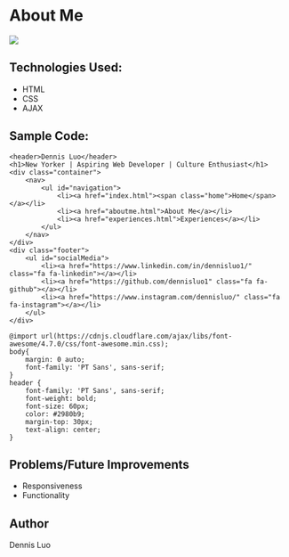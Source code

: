 # About Me 

![](./images/aboutmescreenshot.jpg)

## Technologies Used: 
* HTML
* CSS
* AJAX

## Sample Code: 
```
<header>Dennis Luo</header>
<h1>New Yorker | Aspiring Web Developer | Culture Enthusiast</h1>
<div class="container">
    <nav>
        <ul id="navigation">
            <li><a href="index.html"><span class="home">Home</span></a></li>
            <li><a href="aboutme.html">About Me</a></li>
            <li><a href="experiences.html">Experiences</a></li>
        </ul> 
    </nav>
</div>
<div class="footer">
    <ul id="socialMedia">
        <li><a href="https://www.linkedin.com/in/dennisluo1/" class="fa fa-linkedin"></a></li>
        <li><a href="https://github.com/dennisluo1" class="fa fa-github"></a></li>
        <li><a href="https://www.instagram.com/dennisluo/" class="fa fa-instagram"></a></li>
    </ul>
</div>

@import url(https://cdnjs.cloudflare.com/ajax/libs/font-awesome/4.7.0/css/font-awesome.min.css);
body{
    margin: 0 auto;
    font-family: 'PT Sans', sans-serif;
}
header {
    font-family: 'PT Sans', sans-serif;
    font-weight: bold;
    font-size: 60px;
    color: #2980b9;
    margin-top: 30px;
    text-align: center;
}
```
## Problems/Future Improvements
* Responsiveness
* Functionality

## Author
Dennis Luo

